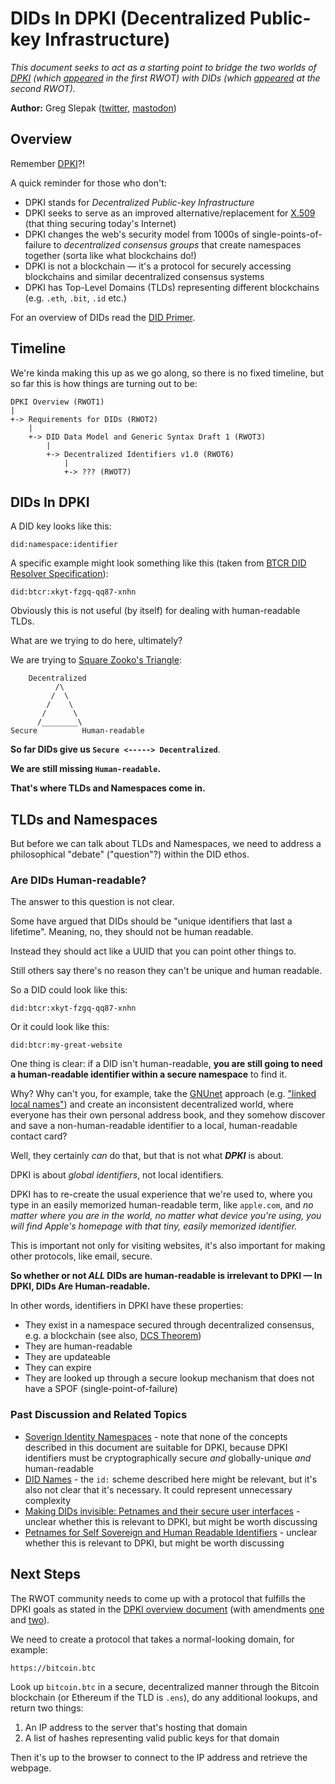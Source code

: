 # DIDs In DPKI (Decentralized Public-key Infrastructure)

*This document seeks to act as a starting point to bridge the two worlds of [DPKI](https://github.com/WebOfTrustInfo/rebooting-the-web-of-trust/blob/master/final-documents/dpki.pdf) (which [appeared](https://github.com/WebOfTrustInfo/rebooting-the-web-of-trust/blob/master/final-documents/dpki.pdf) in the first RWOT) with DIDs (which [appeared](https://github.com/WebOfTrustInfo/ID2020DesignWorkshop/blob/master/final-documents/requirements-for-dids.pdf) at the second RWOT).*

**Author:** Greg Slepak ([twitter](https://twitter.com/taoeffect), [mastodon](https://mstdn.io/@taoeffect))

## Overview

Remember [DPKI](https://github.com/WebOfTrustInfo/rebooting-the-web-of-trust/blob/master/final-documents/dpki.pdf)?!

A quick reminder for those who don't:

- DPKI stands for *Decentralized Public-key Infrastructure*
- DPKI seeks to serve as an improved alternative/replacement for [X.509](https://en.wikipedia.org/wiki/X.509) (that thing securing today's Internet)
- DPKI changes the web's security model from 1000s of single-points-of-failure to *decentralized consensus groups* that create namespaces together (sorta like what blockchains do!)
- DPKI is not a blockchain — it's a protocol for securely accessing blockchains and similar decentralized consensus systems
- DPKI has Top-Level Domains (TLDs) representing different blockchains (e.g. `.eth`, `.bit`, `.id` etc.)

For an overview of DIDs read the [DID Primer](https://github.com/WebOfTrustInfo/rwot7/blob/master/topics-and-advance-readings/did-primer.md).

## Timeline

We're kinda making this up as we go along, so there is no fixed timeline, but so far this is how things are turning out to be:

```
DPKI Overview (RWOT1)
|
+-> Requirements for DIDs (RWOT2)
    |
    +-> DID Data Model and Generic Syntax Draft 1 (RWOT3)
        |
        +-> Decentralized Identifiers v1.0 (RWOT6)
            |
            +-> ??? (RWOT7)
```

## DIDs In DPKI

A DID key looks like this:

```
did:namespace:identifier
```

A specific example might look something like this (taken from [BTCR DID Resolver Specification](https://github.com/WebOfTrustInfo/rebooting-the-web-of-trust-spring2018/blob/master/final-documents/btcr-resolver.pdf)):

```
did:btcr:xkyt-fzgq-qq87-xnhn
```

Obviously this is not useful (by itself) for dealing with human-readable TLDs.

What are we trying to do here, ultimately?

We are trying to [Square Zooko's Triangle](http://www.aaronsw.com/weblog/squarezooko):

```
    Decentralized
          /\
         /  \
        /    \
       /      \
      /________\ 
Secure          Human-readable
```

**So far DIDs give us `Secure <-----> Decentralized`**.

**We are still missing `Human-readable`.**

**That's where TLDs and Namespaces come in.**

## TLDs and Namespaces

But before we can talk about TLDs and Namespaces, we need to address a philosophical "debate" ("question"?) within the DID ethos.

### Are DIDs Human-readable?

The answer to this question is not clear.

Some have argued that DIDs should be "unique identifiers that last a lifetime". Meaning, no, they should not be human readable.

Instead they should act like a UUID that you can point other things to.

Still others say there's no reason they can't be unique and human readable.

So a DID could look like this:

```
did:btcr:xkyt-fzgq-qq87-xnhn
```

Or it could look like this:

```
did:btcr:my-great-website
```

One thing is clear: if a DID isn't human-readable, **you are still going to need a human-readable identifier within a secure namespace** to find it.

Why? Why can't you, for example, take the [GNUnet](https://en.wikipedia.org/wiki/GNUnet) approach (e.g. ["linked local names"](https://github.com/WebOfTrustInfo/rebooting-the-web-of-trust/blob/master/topics-and-advance-readings/linked-local-names.md)) and create an inconsistent decentralized world, where everyone has their own personal address book, and they somehow discover and save a non-human-readable identifier to a local, human-readable contact card?

Well, they certainly *can* do that, but that is not what ***DPKI*** is about.

DPKI is about *global identifiers*, not local identifiers.

DPKI has to re-create the usual experience that we're used to, where you type in an easily memorized human-readable term, like `apple.com`, and *no matter where you are in the world, no matter what device you're using, you will find Apple's homepage with that tiny, easily memorized identifier.*

This is important not only for visiting websites, it's also important for making other protocols, like email, secure.

**So whether or not _ALL_ DIDs are human-readable is irrelevant to DPKI — In DPKI, DIDs Are Human-readable.**

In other words, identifiers in DPKI have these properties:

- They exist in a namespace secured through decentralized consensus, e.g. a blockchain (see also, [DCS Theorem](https://github.com/WebOfTrustInfo/rebooting-the-web-of-trust-fall2017/blob/master/final-documents/dcs-theorem/The-DCS-Theorem.pdf))
- They are human-readable
- They are updateable
- They can expire
- They are looked up through a secure lookup mechanism that does not have a SPOF (single-point-of-failure)

### Past Discussion and Related Topics

- [Soverign Identity Namespaces](https://github.com/WebOfTrustInfo/ID2020DesignWorkshop/blob/master/topics-and-advance-readings/SovereignIdentityNamespaces.pdf) - note that none of the concepts described in this document are suitable for DPKI, because DPKI identifiers must be cryptographically secure *and* globally-unique *and* human-readable
- [DID Names](https://github.com/WebOfTrustInfo/rebooting-the-web-of-trust-spring2017/blob/master/topics-and-advance-readings/did-names.md) - the `id:` scheme described here might be relevant, but it's also not clear that it's necessary. It could represent unnecessary complexity
- [Making DIDs invisible: Petnames and their secure user interfaces](https://github.com/WebOfTrustInfo/rebooting-the-web-of-trust-spring2018/blob/master/draft-documents/making-dids-invisible-with-petnames.md) - unclear whether this is relevant to DPKI, but might be worth discussing
- [Petnames for Self Sovereign and Human Readable Identifiers](https://github.com/WebOfTrustInfo/rebooting-the-web-of-trust-spring2018/blob/master/topics-and-advance-readings/petnames.md) - unclear whether this is relevant to DPKI, but might be worth discussing

## Next Steps

The RWOT community needs to come up with a protocol that fulfills the DPKI goals as stated in the [DPKI overview document](https://github.com/WebOfTrustInfo/rebooting-the-web-of-trust/blob/master/final-documents/dpki.pdf) (with amendments [one](https://github.com/WebOfTrustInfo/rebooting-the-web-of-trust/issues/90) and [two](https://github.com/WebOfTrustInfo/rebooting-the-web-of-trust/issues/89)).

We need to create a protocol that takes a normal-looking domain, for example:

```
https://bitcoin.btc
```

Look up `bitcoin.btc` in a secure, decentralized manner through the Bitcoin blockchain (or Ethereum if the TLD is `.ens`), do any additional lookups, and return two things:

1. An IP address to the server that's hosting that domain
2. A list of hashes representing valid public keys for that domain

Then it's up to the browser to connect to the IP address and retrieve the webpage.
